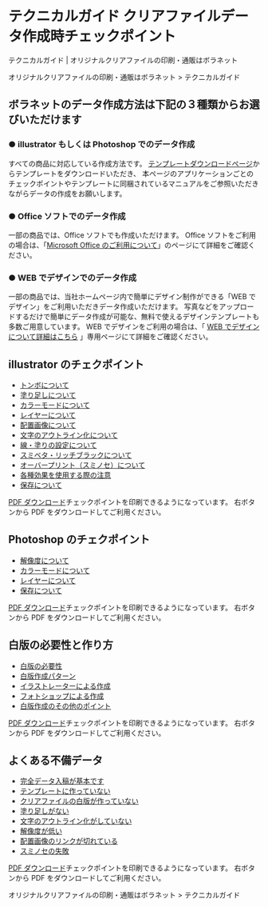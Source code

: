 # テクニカルガイド クリアファイルデータ作成時チェックポイント

テクニカルガイド | オリジナルクリアファイルの印刷・通販はボラネット

オリジナルクリアファイルの印刷・通販はボラネット > テクニカルガイド

## ボラネットのデータ作成方法は下記の３種類からお選びいただけます

### ● illustrator もしくは Photoshop でのデータ作成

すべての商品に対応している作成方法です。
[テンプレートダウンロードページ](https://www.bora-net.com/beginner/list.html)からテンプレートをダウンロードいただき、
本ページのアプリケーションごとのチェックポイントやテンプレートに同梱されているマニュアルをご参照いただきながらデータの作成をお願いします。

### ● Office ソフトでのデータ作成

一部の商品では、Office ソフトでも作成いただけます。
Office ソフトをご利用の場合は、「[Microsoft Office のご利用について](/office/index.html)」のページにて詳細をご確認ください。

### ● WEB でデザインでのデータ作成

一部の商品では、当社ホームページ内で簡単にデザイン制作ができる「WEB でデザイン」をご利用いただきデータ作成いただけます。
写真などをアップロードするだけで簡単にデータ作成が可能な、無料で使えるデザインテンプレートも多数ご用意しています。
WEB でデザインをご利用の場合は、「
[WEB でデザインについて詳細はこちら](/index_w2p.html)
」専用ページにて詳細をご確認ください。

## illustrator のチェクポイント

- [トンボについて](illustrator/tonbo.html)
- [塗り足しについて](illustrator/nuri.html)
- [カラーモードについて](illustrator/colormode.html)
- [レイヤーについて](illustrator/layer.html)
- [配置画像について](illustrator/picture.html)
- [文字のアウトライン化について](illustrator/font.html)
- [線・塗りの設定について](illustrator/line.html)
- [スミベタ・リッチブラックについて](illustrator/sumibeta.html)
- [オーバープリント（スミノセ）について](illustrator/print.html)
- [各種効果を使用する際の注意](illustrator/kouka.html)
- [保存について](illustrator/save.html)

[PDF ダウンロード](pdf/illustrator.pdf)チェックポイントを印刷できるようになっています。
右ボタンから PDF をダウンロードしてご利用ください。

## Photoshop のチェクポイント

- [解像度について](photoshop/picture.html)
- [カラーモードについて](photoshop/colormode.html)
- [レイヤーについて](photoshop/layer.html)
- [保存について](photoshop/save.html)

[PDF ダウンロード](pdf/photoshop.pdf)チェックポイントを印刷できるようになっています。
右ボタンから PDF をダウンロードしてご利用ください。

## 白版の必要性と作り方

- [白版の必要性](white/need.html)
- [白版作成パターン](white/pattern.html)
- [イラストレーターによる作成](white/use_illustrator.html)
- [フォトショップによる作成](white/use_photoshop.html)
- [白版作成のその他のポイント](white/point.html)

[PDF ダウンロード](pdf/hakuban.pdf)チェックポイントを印刷できるようになっています。
右ボタンから PDF をダウンロードしてご利用ください。

## よくある不備データ

- [完全データ入稿が基本です](date/comp.html)
- [テンプレートに作っていない](date/template.html)
- [クリアファイルの白版が作っていない](date/clearfile.html)
- [塗り足しがない](date/nuri.html)
- [文字のアウトライン化がしていない](date/outline.html)
- [解像度が低い](date/granularity.html)
- [配置画像のリンクが切れている](date/link.html)
- [スミノセの失敗](date/suminose.html)

[PDF ダウンロード](pdf/fubidata.pdf)チェックポイントを印刷できるようになっています。
右ボタンから PDF をダウンロードしてご利用ください。

オリジナルクリアファイルの印刷・通販はボラネット > テクニカルガイド
